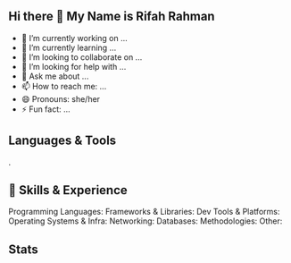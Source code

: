 ## Hi there 👋 My Name is Rifah Rahman
- 🔭 I’m currently working on ...
- 🌱 I’m currently learning ...
- 👯 I’m looking to collaborate on ...
- 🤔 I’m looking for help with ...
- 💬 Ask me about ...
- 📫 How to reach me: ...
- 😄 Pronouns: she/her
- ⚡ Fun fact: ...
## Languages & Tools
.
## 🧠 Skills & Experience
Programming Languages: 
Frameworks & Libraries: 
Dev Tools & Platforms:
Operating Systems & Infra: 
Networking: 
Databases: 
Methodologies: 
Other:
## Stats
<!--
**cherryriotyouth/cherryriotyouth** is a ✨ _special_ ✨ repository because its `README.md` (this file) appears on your GitHub profile.

Here are some ideas to get you started:


-->
